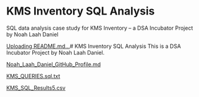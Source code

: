 # KMS Inventory SQL Analysis
SQL data analysis case study for KMS Inventory – a DSA Incubator Project by Noah Laah Daniel


[Uploading README.md…]()# KMS Inventory SQL Analysis
This is a DSA Incubator Project by Noah Laah Daniel.

[Noah_Laah_Daniel_GitHub_Profile.md](https://github.com/user-attachments/files/21069764/Noah_Laah_Daniel_GitHub_Profile.md)




[KMS_QUERIES.sql.txt](https://github.com/user-attachments/files/21069769/KMS_QUERIES.sql.txt)


[KMS_SQL_Results5.csv](https://github.com/user-attachments/files/21069773/KMS_SQL_Results5.csv)
